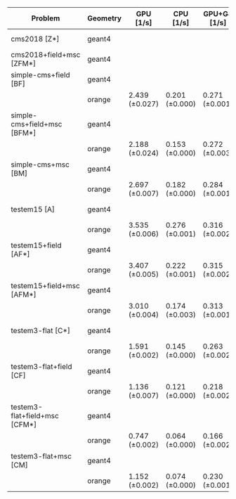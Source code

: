 | Problem                       | Geometry |      GPU [1/s] |      CPU [1/s] |   GPU+G4 [1/s] |   CPU+G4 [1/s] |       G4 [1/s] |
| ----------------------------- | -------- | -------------- | -------------- | -------------- | -------------- | -------------- |
| cms2018 [Z*]                  | geant4   |                |                |                |                | 0.082 (±0.000) |
| cms2018+field+msc [ZFM*]      | geant4   |                |                |                |                | 0.040 (±0.000) |
| simple-cms+field [BF]         | geant4   |                |                |                |                | 0.127 (±0.001) |
|                               | orange   | 2.439 (±0.027) | 0.201 (±0.000) | 0.271 (±0.001) | 0.158 (±0.000) |                |
| simple-cms+field+msc [BFM*]   | geant4   |                |                |                |                | 0.107 (±0.000) |
|                               | orange   | 2.188 (±0.024) | 0.153 (±0.000) | 0.272 (±0.003) | 0.133 (±0.000) |                |
| simple-cms+msc [BM]           | geant4   |                |                |                |                | 0.137 (±0.000) |
|                               | orange   | 2.697 (±0.007) | 0.182 (±0.000) | 0.284 (±0.001) | 0.147 (±0.001) |                |
| testem15 [A]                  | geant4   |                |                |                |                | 0.187 (±0.000) |
|                               | orange   | 3.535 (±0.006) | 0.276 (±0.001) | 0.316 (±0.002) | 0.194 (±0.001) |                |
| testem15+field [AF*]          | geant4   |                |                |                |                | 0.144 (±0.000) |
|                               | orange   | 3.407 (±0.005) | 0.222 (±0.001) | 0.315 (±0.002) | 0.178 (±0.001) |                |
| testem15+field+msc [AFM*]     | geant4   |                |                |                |                | 0.123 (±0.000) |
|                               | orange   | 3.010 (±0.004) | 0.174 (±0.003) | 0.313 (±0.001) | 0.153 (±0.000) |                |
| testem3-flat [C*]             | geant4   |                |                |                |                | 0.094 (±0.000) |
|                               | orange   | 1.591 (±0.002) | 0.145 (±0.000) | 0.263 (±0.002) | 0.099 (±0.000) |                |
| testem3-flat+field [CF]       | geant4   |                |                |                |                | 0.074 (±0.000) |
|                               | orange   | 1.136 (±0.007) | 0.121 (±0.000) | 0.218 (±0.002) | 0.091 (±0.000) |                |
| testem3-flat+field+msc [CFM*] | geant4   |                |                |                |                | 0.047 (±0.000) |
|                               | orange   | 0.747 (±0.002) | 0.064 (±0.000) | 0.166 (±0.002) | 0.059 (±0.000) |                |
| testem3-flat+msc [CM]         | geant4   |                |                |                |                | 0.059 (±0.000) |
|                               | orange   | 1.152 (±0.002) | 0.074 (±0.000) | 0.230 (±0.001) | 0.065 (±0.000) |                |
